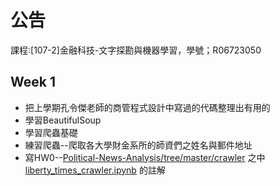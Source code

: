 # 公告

課程:[107-2]金融科技-文字探勘與機器學習，學號；R06723050


## Week 1

* 把上學期孔令傑老師的商管程式設計中寫過的代碼整理出有用的
* 學習BeautifulSoup
* 學習爬蟲基礎
* 練習爬蟲--爬取各大學財金系所的師資們之姓名與郵件地址
* 寫HW0--<a href = 'https://github.com/MiccWan/Political-News-Analysis/tree/master/crawler' rel='nofollow'>Political-News-Analysis/tree/master/crawler</a> 之中 <a href = 'https://github.com/MiccWan/Political-News-Analysis/blob/master/crawler/new_talk_crawler.ipynb' rel='nofollow'>liberty_times_crawler.ipynb</a> 的註解




